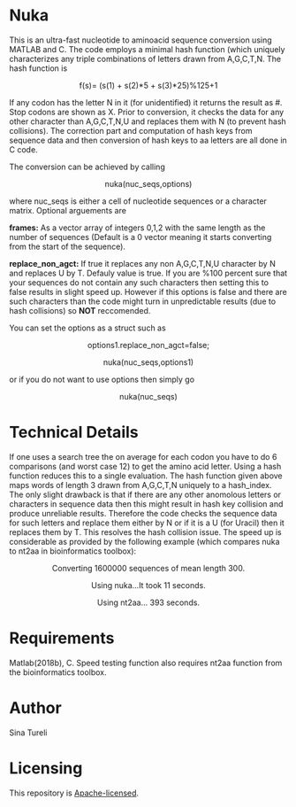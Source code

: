 # Nuka
This is an ultra-fast nucleotide to aminoacid sequence conversion using MATLAB and C.
The code employs a minimal hash function (which uniquely characterizes any triple 
combinations of letters drawn from A,G,C,T,N. The hash function is

<p align="center">
f(s)= (s(1) + s(2)*5 + s(3)*25)%125+1
</p>

If any codon has the letter N in it (for unidentified) it returns the result as #. 
Stop codons are shown as X. Prior to conversion, it checks the data for any other 
character than A,G,C,T,N,U and replaces them with N (to prevent hash collisions). The
correction part and computation of hash keys from sequence data and then conversion of hash
keys to aa letters are all done in C code.

The conversion can be achieved by calling

<p align="center">
nuka(nuc_seqs,options)
</p>

where nuc_seqs is either a cell of nucleotide sequences or a character matrix. Optional
arguements are

**frames:** As a vector array of integers 0,1,2 with the same length as the number of sequences
(Default is a 0 vector meaning it starts converting from the start of the sequence).

**replace_non_agct:** If true it replaces any non A,G,C,T,N,U character by N and replaces U by T. 
Defauly value is true. If you are %100 percent sure that your sequences do not contain any such 
characters then setting this to false results in slight speed up. However if this options is false
and there are such characters than the code might turn in unpredictable results (due to hash collisions)
so **NOT** reccomended. 

You can set the options as a struct such as

<p align="center">
options1.replace_non_agct=false;
</p>  
<p align="center">  
nuka(nuc_seqs,options1)
</p>

or if you do not want to use options then simply go

<p align="center">
nuka(nuc_seqs)
</p>

# Technical Details

If one uses a search tree the on average for each codon you have to do 6 comparisons (and worst case 12) to get the amino acid letter. Using a hash function reduces this to a single evaluation. The hash function given above maps words of length 3 drawn from A,G,C,T,N uniquely to a hash_index. The only slight drawback is that if there are any other anomolous letters or characters in sequence data then this might result in hash key collision and produce unreliable results. Therefore the code checks the sequence data for such letters and replace them either by N or if it is a U (for Uracil) then it replaces them by T. This resolves the hash collision issue. The speed up is considerable as provided by the following example (which compares nuka to nt2aa in bioinformatics toolbox):

<p align="center">
Converting 1600000 sequences of mean length 300.
</p>
<p align="center">
Using nuka...It took 11 seconds.
</p>  
<p align="center">
Using nt2aa... 393 seconds.
</p>  


# Requirements

Matlab(2018b), C. Speed testing function also requires nt2aa function from the bioinformatics toolbox. 

# Author
Sina Tureli


# Licensing

This repository is
[Apache-licensed](https://github.com/bamos/densenet.pytorch/blob/master/LICENSE).
